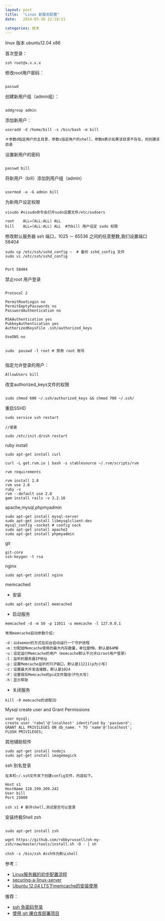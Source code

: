 ```yaml
---
layout: post
title:  "Linux 新服务配置"
date:   2014-03-30 22:18:11

categories: 技术
---
```


linux 版本 ubuntu12.04 x86

首次登录：

```
ssh root@x.x.x.x

```

修改root用户密码：

```

passwd

```

创建新用户组（admin组）：

```

addgroup admin

```

添加新用户：

```
useradd -d /home/bill -s /bin/bash -m bill

＃参数d指定用户的主目录，参数s指定用户的shell，参数m表示如果该目录不存在，则创建该目录

```

设置新用户的密码

```

passwd bill

```
将新用户（bill）添加到用户组（admin）

```

usermod -a -G admin bill

```
为新用户设定权限

```
visudo #visudo命令会打开sudo设置文件/etc/sudoers

root    ALL=(ALL:ALL) ALL
bill    ALL=(ALL:ALL) ALL  #为bill 用户设定 sudo 权限

```
修改默认服务器 ssh 端口，1025 － 65536 之间的任意整数,我们设置端口 58404

```
sudo cp /etc/ssh/sshd_config ~  # 备份 sshd_config 文件
sudo vi /etc/ssh/sshd_config


Port 58404

```

禁止root 用户登录

```

Protocol 2

PermitRootLogin no
PermitEmptyPasswords no
PasswordAuthentication no

RSAAuthentication yes
PubkeyAuthentication yes
AuthorizedKeysFile .ssh/authorized_keys

UseDNS no


sudo  passwd -l root # 禁用 root 账号


```

指定允许登录的用户：

```
AllowUsers bill

```

改变authorized_keys文件的权限

```

sudo chmod 600 ~/.ssh/authorized_keys && chmod 700 ~/.ssh/

```

重启SSHD

```
sudo service ssh restart

//或者

sudo /etc/init.d/ssh restart
```




ruby install

```
sudo apt-get install curl

curl -L get.rvm.io | bash -s stablesource ~/.rvm/scripts/rvm

rvm requirements

rvm install 2.0
rvm use 2.0
ruby -v
rvm --default use 2.0
gem install rails -v 3.2.16

```

apache,mysql,phpmyadmin

```
sudo apt-get install mysql-server
sudo apt-get install libmysqlclient-dev
mysql_config —socket # config sock
sudo apt-get install apache2
sudo apt-get install phpmyadmin

```

git

```
git-core
ssh-keygen -t rsa

```

nginx

```
sudo apt-get install nginx

```

memcached

* 安装

```
sudo apt-get install memcached

```
* 启动服务

```
memcached -d -m 50 -p 11011 -u memcache -l 127.0.0.1

常用memcache启动参数介绍:

-d：以daemon的方式在后台启动运行一个守护进程
-m：分配给Memcache使用的最大内存数量，单位是MB，默认是64MB
-u：设定运行Memcache的用户（memcache默认不允许以root用户登录）
-l：监听的服务器IP地址
-p：设置Memcache监听的TCP端口，默认是11211(p为小写)
-c：设置最大并发连接数，默认是1024
-P：设置保存Memcache的pid文件路径(P为大写)
-h：显示帮助

```
* 关闭服务

```
kill -9 memcache的进程ID

```


Mysql create user and Grant Permissions

```
user mysql;
create user 'rabel'@'localhost' identified by 'password';
GRANT ALL PRIVILEGES ON db_name. * TO 'name'@'localhost';
FLUSH PRIVILEGES;

```


其他辅助软件

```
sudo apt-get install nodejs
sudo apt-get install imagemagick

```

ssh 别名登录

```
在本机~/.ssh文件夹下创建config文件，内容如下。

Host s1
HostName 128.199.209.242
User bill
Port 25000

ssh s1 # 新开shell,测试是否可以登录

```

安装终极Shell zsh

```

sudo apt-get install zsh

wget https://github.com/robbyrussell/oh-my-zsh/raw/master/tools/install.sh -O - | sh

chsh -s /bin/zsh #zsh作为默认shell

```

参考：

* [Linux服务器的初步配置流程](http://www.ruanyifeng.com/blog/2014/03/server_setup.html)
* [securing-a-linux-server](http://spenserj.com/blog/2013/07/15/securing-a-linux-server/)
* [Ubuntu 12.04 LTS下memcache的安装使用](http://dhq.me/ubuntu-install-use-memcache)

推荐：

* [ssh 免密码登录](http://pobing.info/技术/2014/03/30/ssh-免密码登录.html)
* [使用 git 裸仓库部署项目](http://pobing.info/%E6%8A%80%E6%9C%AF/2014/01/16/%E8%BF%90-git-%E8%A3%B8%E4%BB%93%E5%BA%93%E5%81%9A%E4%BB%A3%E7%A0%81%E9%83%A8%E7%BD%B2.html)


